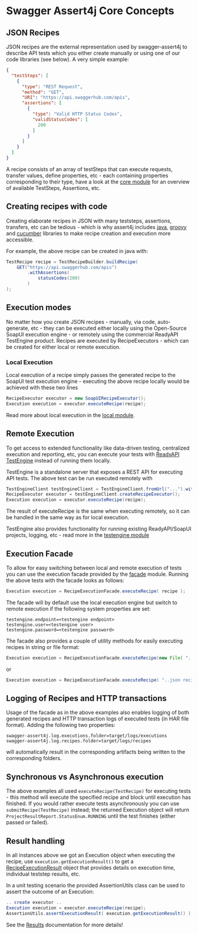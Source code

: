 # Swagger Assert4j Core Concepts

## JSON Recipes

JSON recipes are the external representation used by swagger-assert4j to describe API tests which you either
create manually or using one of our code libraries (see below). A very simple example:

````json
{
  "testSteps": [
    {
      "type": "REST Request",
      "method": "GET",
      "URI": "https://api.swaggerhub.com/apis",
      "assertions": [
        {
          "type": "Valid HTTP Status Codes",
          "validStatusCodes": [
            200
          ]
        }
      ]
    }
  ]
}
````

A recipe consists of an array of testSteps that can execute requests, transfer values, define properties, etc - each containing 
properties corresponding to their type, have a look at the [core module](modules/core/README.md) for an overview of available
TestSteps, Assertions, etc. 

## Creating recipes with code

Creating elaborate recipes in JSON with many teststeps, assertions, transfers, etc can be tedious - which is
why assert4j includes [java](modules/core), [groovy](modules/groovy-dsl) and [cucumber](modules/cucumber) libraries to make 
recipe creation and execution more accessible. 

For example, the above recipe can be created in java with:

```java
TestRecipe recipe = TestRecipeBuilder.buildRecipe(
    GET("https://api.swaggerhub.com/apis")
        .withAssertions(
            statusCodes(200)
        ) 
);
```

## Execution modes

No matter how you create JSON recipes - manually, via code, auto-generate, etc - they can be executed either locally
using the Open-Source SoapUI execution engine - or remotely using the commercial ReadyAPI TestEngine product. Recipes
are executed by RecipeExecutors - which can be created for either local or remote execution.

### Local Execution

Local execution of a recipe simply passes the generated recipe to the SoapUI test execution 
engine - executing the above recipe locally would be achieved with these two lines

```java
RecipeExecutor executor = new SoapUIRecipeExecutor();
Execution execution = executor.executeRecipe(recipe);
```

Read more about local execution in the [local module](modules/local).

## Remote Execution

To get access to extended functionality like data-driven testing, centralized execution and reporting, etc, you 
can execute your tests with [ReadyAPI TestEngine](http://readyapi.smartbear.com/testengine/start) instead of running 
them locally. 

TestEngine is a standalone server that exposes a REST API for executing API tests. The above test can be run executed remotely with

```java
TestEngineClient testEngineClient = TestEngineClient.fromUrl("...").withCredentials("...", "...");
RecipeExecutor executor = testEngineClient.createRecipeExecutor();
Execution execution = executor.executeRecipe(recipe);
```

The result of executeRecipe is the same when executing remotely, so it can be handled in the same
way as for local execution.

TestEngine also provides functionality for running existing ReadyAPI/SoapUI projects, logging, etc - read more in the
[testengine module](modules/testengine)

## Execution Facade

To allow for easy switching between local and remote execution of tests you can use the execution facade provided 
by the [facade](modules/facade) module. Running the above tests with the facade looks as follows:

```java
Execution execution = RecipeExecutionFacade.executeRecipe( recipe );
```

The facade will by default use the local execution engine but switch to remote execution if the following 
system properties are set:

```
testengine.endpoint=<testengine endpoint>
testengine.user=<testengine user>
testengine.password=<testengine password>
```

The facade also provides a couple of utility methods for easily executing recipes in string or file format:

```java
Execution execution = RecipeExecutionFacade.executeRecipe(new File( "..path to recipe json file"));
```
or

```java
Execution execution = RecipeExecutionFacade.executeRecipe( "..json recipe in a string.." );
```

## Logging of Recipes and HTTP transactions

Usage of the facade as in the above examples also enables logging of both generated recipes and HTTP transaction logs 
of executed tests (in HAR file format). Adding the following two properties:

```
swagger-assert4j.log.executions.folder=target/logs/executions
swagger-assert4j.log.recipes.folder=target/logs/recipes
```

will automatically result in the corresponding artifacts being written to the corresponding folders.

## Synchronous vs Asynchronous execution

The above examples all used `executeRecipe(TestRecipe)` for executing tests - this method will execute the
specified recipe and block until execution has finished. If you would rather execute tests asynchronously
you can use `submitRecipe(TestRecipe)` instead; the returned Execution object will return 
`ProjectResultReport.StatusEnum.RUNNING` until the test finishes (either passed or failed). 

## Result handling

In all instances above we got an Execution object when executing the recipe, use 
`execution.getExecutionResult()` to get a  
[RecipeExecutionResult](https://smartbear.github.io/swagger-assert4j/apidocs/index.html?io/swagger/assert4j/result/RecipeExecutionResult.html) 
object that provides details on execution time, individual teststep results, etc. 

In a unit testing scenario the provided AssertionUtils class can be used to assert the outcome of an Execution:

```java
.. create executor ..
Execution execution = executor.executeRecipe(recipe);
AssertionUtils.assertExecutionResult( execution.getExecutionResult() );
```

See the [Results](modules/core/README.md#execution-results) documentation for more details!
